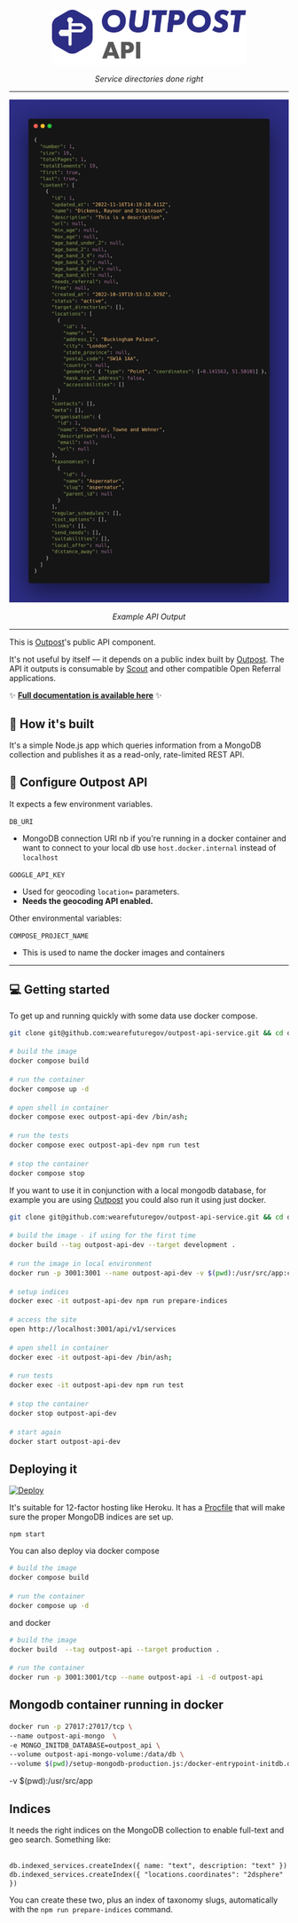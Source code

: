 <p align="center">
    <a href="https://outpost-platform.wearefuturegov.com/">
        <img src="logo-icon-outpost-api-main.png?raw=true" width="350px" />               
    </a>
</p>
  
<p align="center">
    <em>Service directories done right</em>         
</p>

---

<p align="center">
   <img src="screenshot-outpost-api-output.png?raw=true" width="750px" />     
</p>

<p align="center">
    <em>Example API Output</em>         
</p>

---

This is [Outpost](https://github.com/wearefuturegov/outpost)'s public API component.

It's not useful by itself — it depends on a public index built by [Outpost](https://github.com/wearefuturegov/outpost). The API it outputs is consumable by [Scout](https://github.com/wearefuturegov/scout-x) and other compatible Open Referral applications.

✨ **[Full documentation is available here](https://outpost-platform.wearefuturegov.com/docs/outpost-api-service)** ✨

## 🧱 How it's built

It's a simple Node.js app which queries information from a MongoDB collection and publishes it as a read-only, rate-limited REST API.

## 🧬 Configure Outpost API

It expects a few environment variables.

`DB_URI`

- MongoDB connection URI nb if you're running in a docker container and want to connect to your local db use `host.docker.internal` instead of `localhost`

`GOOGLE_API_KEY`

- Used for geocoding `location=` parameters.
- **Needs the geocoding API enabled.**

Other environmental variables:

`COMPOSE_PROJECT_NAME`

- This is used to name the docker images and containers

---

## 💻 Getting started

To get up and running quickly with some data use docker compose.

```sh
git clone git@github.com:wearefuturegov/outpost-api-service.git && cd outpost-api-service

# build the image
docker compose build

# run the container
docker compose up -d

# open shell in container
docker compose exec outpost-api-dev /bin/ash;

# run the tests
docker compose exec outpost-api-dev npm run test

# stop the container
docker compose stop
```

If you want to use it in conjunction with a local mongodb database, for example you are using [Outpost](https://github.com/wearefuturegov/outpost/) you could also run it using just docker.

```sh
git clone git@github.com:wearefuturegov/outpost-api-service.git && cd outpost-api-service

# build the image - if using for the first time
docker build --tag outpost-api-dev --target development .

# run the image in local environment
docker run -p 3001:3001 --name outpost-api-dev -v $(pwd):/usr/src/app:cached -i -d outpost-api-dev

# setup indices
docker exec -it outpost-api-dev npm run prepare-indices

# access the site
open http://localhost:3001/api/v1/services

# open shell in container
docker exec -it outpost-api-dev /bin/ash;

# run tests
docker exec -it outpost-api-dev npm run test

# stop the container
docker stop outpost-api-dev

# start again
docker start outpost-api-dev
```

## Deploying it

[![Deploy](https://www.herokucdn.com/deploy/button.svg)](https://heroku.com/deploy)

It's suitable for 12-factor hosting like Heroku. It has a [Procfile](https://devcenter.heroku.com/articles/procfile) that will make sure the proper MongoDB indices are set up.

```
npm start
```

You can also deploy via docker compose

```sh
# build the image
docker compose build

# run the container
docker compose up -d
```

and docker

```sh
# build the image
docker build  --tag outpost-api --target production .

# run the container
docker run -p 3001:3001/tcp --name outpost-api -i -d outpost-api
```

## Mongodb container running in docker

```sh
docker run -p 27017:27017/tcp \
--name outpost-api-mongo  \
-e MONGO_INITDB_DATABASE=outpost_api \
--volume outpost-api-mongo-volume:/data/db \
--volume $(pwd)/setup-mongodb-production.js:/docker-entrypoint-initdb.d/mongo-init.js:ro -i -d mongo:6
```

-v $(pwd):/usr/src/app

## Indices

It needs the right indices on the MongoDB collection to enable full-text and geo search. Something like:

```

db.indexed_services.createIndex({ name: "text", description: "text" })
db.indexed_services.createIndex({ "locations.coordinates": "2dsphere" })

```

You can create these two, plus an index of taxonomy slugs, automatically with the `npm run prepare-indices` command.

```

```
